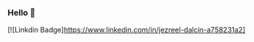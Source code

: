### Hello 👋 

[![Linkdin Badge]https://www.linkedin.com/in/jezreel-dalcin-a758231a2]



<!--
**Je-12/je-12** is a ✨ _special_ ✨ repository because its `README.md` (this file) appears on your GitHub profile.

Meu nome é Jezreel  
 - Sou estudante de Análise e Desenvolvimento de Sistemas - FATEC IPIRANGA
 - Professor de Informatica - Telecentro Reciclar
 - Apaixonado por Front end  
 - Fã de Star Wars 
   (Imagem do Star Wars) - Opcional
  ##Skils
   #Human
   - Criatividade
   - Gestão de Pessoas
   - Trabalho em equipe
   #Development
   - HTML5
   - CSS 3
   - Javascrip
   - Java
   - Python
  #Contato: (linkedln) - (GMAIL)
  
Here are some ideas to get you started:

- 🔭 I’m currently working on ...
- 🌱 I’m currently learning ...
- 👯 I’m looking to collaborate on ...
- 🤔 I’m looking for help with ...
- 💬 Ask me about ...
- 📫 How to reach me: ...
- 😄 Pronouns: ...
- ⚡ Fun fact: ...
-->
